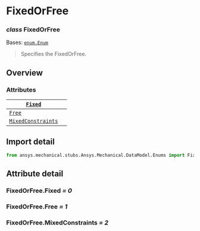 # FixedOrFree

### *class* FixedOrFree

Bases: [`enum.Enum`](https://docs.python.org/3/library/enum.html#enum.Enum)

> Specifies the FixedOrFree.

> <!-- !! processed by numpydoc !! -->

## Overview

### Attributes

| [`Fixed`](#FixedOrFree.Fixed)                       |    |
|-----------------------------------------------------|----|
| [`Free`](#FixedOrFree.Free)                         |    |
| [`MixedConstraints`](#FixedOrFree.MixedConstraints) |    |

## Import detail

```python
from ansys.mechanical.stubs.Ansys.Mechanical.DataModel.Enums import FixedOrFree
```

## Attribute detail

### FixedOrFree.Fixed *= 0*

### FixedOrFree.Free *= 1*

### FixedOrFree.MixedConstraints *= 2*
